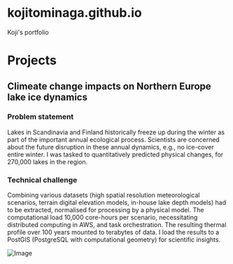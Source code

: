 # kojitominaga.github.io
Koji's portfolio

# Projects

## Climeate change impacts on Northern Europe lake ice dynamics

### Problem statement

Lakes in Scandinavia and Finland historically freeze up during the winter as part of the important annual ecological process. Scientists are concerned about the future disruption in these annual dynamics, e.g., no ice-cover entire winter. I was tasked to quantitatively predicted physical changes, for 270,000 lakes in the region. 

### Technical challenge

Combining various datasets (high spatial resolution meteorological scenarios, terrain digital elevation models, in-house lake depth models) had to be extracted, normalised for processing by a physical model. The computational load 10,000 core-hours per scenario, necessitating distributed computing in AWS, and task orchestration. The resulting thermal profile over 100 years mounted to terabytes of data. I load the results to a PostGIS (PostgreSQL with computational geometry) for scientific insights. 

![Image](images/image3.png)
